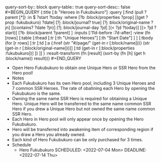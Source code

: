 query-sort-by:: block
query-table:: true
query-sort-desc:: false
#+BEGIN_QUERY
{:title [:b "Heroes in Fukubukuro"]
 :query [:find (pull ?parent [*])
         :in $ ?start ?today
         :where
         [?b :block/properties ?prop]
         [(get ?prop :fukubukuro) ?date]
         [?j :block/journal? true]
         [?j :block/original-name ?jn]
         [(contains? ?date ?jn)]
         [?j :block/journal-day ?jd]
         [(< ?jd ?today)]
         [(> ?jd ?start)]
		 [?b :block/parent ?parent]
       ]
 :inputs [:11d-before :7d-after]
 :view (fn [rows] [:table 
 [:thead 
  [:tr 
   [:th "Unique Heroes"] 
   [:th "Start Date"] ] ] 
 [:tbody 
(for [r rows] [:tr 
   [:td [:a {:href (str "#/page/" (get-in r [:block/name]))} (str (get-in r [:block/original-name]))]]
   [:td (get-in r [:block/properties :fukubukuro])] ])
   ]]
)
 :result-transform (fn [result]
                     (sort-by (fn [h]
                                (get h :block/name)) result))}
#+END_QUERY

- Open Hero Fukubukuro to obtain one Unique Hero or SSR Hero from the Hero pool!
- Notes
- Each Fukubukuro has its own Hero pool, including 3 Unique Heroes and 7 common SSR Heroes. The rate of obatining each Hero by opening the Fukubukuro is the same.
- Owning the same name SSR Hero is required for obtaining a Unique Hero. Unique Hero will be transferred to the same name common SSR Hero if you drew a Unique Hero but not owned the same name common SSR Hero.
- Each Hero in Hero pool will only appear once by opening the Hero Fukubukuro.
- Hero will be transferred into awakening item of corresponding region if you draw a Hero you already owned.
- Each kind of Hero Fukubukuro can be only purchased for 3 times.
- Schedule
	- Hero Fukubukuro
	  SCHEDULED: <2022-07-04 Mon>
	  DEADLINE: <2022-07-14 Thu>